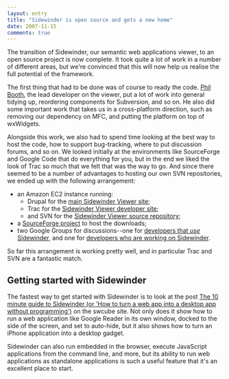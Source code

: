 ```yaml
---
layout: entry
title: "Sidewinder is open source and gets a new home"
date: 2007-11-15
comments: true
---
```

The transition of Sidewinder, our semantic web applications viewer, to an open
source project is now complete. It took quite a lot of work in a number of
different areas, but we're convinced that this will now help us realise the
full potential of the framework.

<!-- more -->

  
The first thing that had to be done was of course to ready the code. [Phil
Booth](http://www.ohloh.net/accounts/10639), the lead developer on the viewer,
put a lot of work into general tidying up, reordering components for
Subversion, and so on. He also did some important work that takes us in a
cross-platform direction, such as removing our dependency on MFC, and putting
the platform on top of wxWidgets.

  
Alongside this work, we also had to spend time looking at the best way to host
the code, how to support bug-tracking, where to put discussion forums, and so
on. We looked initially at the environments like SourceForge and Google Code
that do everything for you, but in the end we liked the look of Trac so much
that we felt that was the way to go. And since there seemed to be a number of
advantages to hosting our own SVN repositories, we ended up with the following
arrangement:

  * an Amazon EC2 instance running:
    * Drupal for the [main Sidewinder Viewer site](http://www.swcube.com/);
    * Trac for the [Sidewinder Viewer developer site](http://sw.swcube.com/);
    * and SVN for the [Sidewinder Viewer source repository](http://sw.swcube.com/svn/);
  * a [SourceForge project](http://sourceforge.net/projects/sidewinder/) to host the downloads;
  * two Google Groups for discussions--one for [developers that _use_ Sidewinder](http://groups.google.com/group/sidewinder-users/topics), and one for [developers who are working on Sidewinder](http://groups.google.com/group/sidewinder-dev/topics).
  
So far this arrangement is working pretty well, and in particular Trac and SVN
are a fantastic match.

  

## Getting started with Sidewinder

The fastest way to get started with Sidewinder is to look at the post [The 10
minute guide to Sidewinder (or 'How to turn a web app into a desktop app
without programming')](http://www.swcube.com/swviewer/intro) on the swcube
site. Not only does it show how to run a web application like Google Reader in
its own window, docked to the side of the screen, and set to auto-hide, but it
also shows how to turn an iPhone application into a desktop gadget.

  
Sidewinder can also run embedded in the browser, execute JavaScript
applications from the command line, and more, but its ability to run web
applications as standalone applications is such a useful feature that it's an
excellent place to start.

